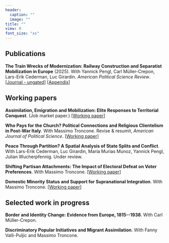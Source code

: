 ```yaml
---
header:
  caption: ""
  image: ""
title: ""
view: 0
font_size: "xs"
---
```


## Publications

**The Train Wrecks of Modernization: Railway Construction and Separatist Mobilization in Europe** (2025). With Yannick Pengl, Carl Müller-Crepon, Lars-Erik Cederman, Luc Girardin. _American Political Science Review_. [[Journal - ungated](https://doi.org/10.1017/S0003055425000048)] [[Appendix](/files/train_wrecks_appendix.pdf)]



## Working papers

**Assimilation, Emigration and Mobilization: Elite Responses to Territorial Conquest**. (Job market paper.) [[Working paper](https://doi.org/10.31219/osf.io/cqr68)]

**Who Pays for the Church? Political Connections and Religious Clientelism in Post-War Italy**. With Massimo Troncone. Revise & resumit, _American Journal of Political Science_. [[Working paper](https://doi.org/10.31219/osf.io/nsyc3)]

**Peace Through Partition? A Spatial Analysis of State Splits and Conflict**. With Lars-Erik Cederman, Luc Girardin, María Murias Munoz, Yannick Pengl, Julian Wucherpfennig. Under review.

**Shifting Partisan Attachments: The Impact of Electoral Defeat on Voter Preferences**. With Massimo Troncone. [[Working paper](https://doi.org/10.31219/osf.io/rz4tu)]
  
**Domestic Minority Status and Support for Supranational Integration**. With Massimo Troncone. [[Working paper](https://doi.org/10.31219/osf.io/3zhtg)]


## Selected work in progress

**Border and Identity Change: Evidence from Europe, 1815--1938**. With Carl Müller-Crepon. 

**Discriminatory Popular Initiatives and Migrant Assimilation**. With Fanny Valli-Puljic and Massimo Troncone. 

